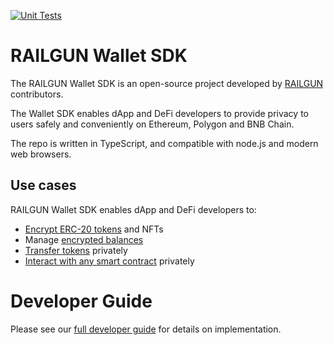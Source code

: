 [![Unit Tests](https://github.com/Railgun-Community/wallet/actions/workflows/unit-tests.yml/badge.svg?branch=main)](https://github.com/Railgun-Community/wallet/actions)

# RAILGUN Wallet SDK

The RAILGUN Wallet SDK is an open-source project developed by [RAILGUN](https://www.railgun.org) contributors.

The Wallet SDK enables dApp and DeFi developers to provide privacy to users safely and conveniently on Ethereum, Polygon and BNB Chain.

The repo is written in TypeScript, and compatible with node.js and modern web browsers.

## Use cases

RAILGUN Wallet SDK enables dApp and DeFi developers to:

- [Encrypt ERC-20 tokens](https://railgun-privacy.gitbook.io/developer-guide/wallet/transactions/encrypting/) and NFTs
- Manage [encrypted balances](https://railgun-privacy.gitbook.io/developer-guide/wallet/encrypted-balances/)
- [Transfer tokens](https://railgun-privacy.gitbook.io/developer-guide/wallet/transactions/private-transfers) privately
- [Interact with any smart contract](https://railgun-privacy.gitbook.io/developer-guide/wallet/transactions/cross-contract-calls) privately

# Developer Guide

Please see our [full developer guide](https://railgun-privacy.gitbook.io/developer-guide/wallet) for details on implementation.